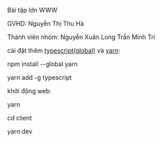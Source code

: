 Bài tập lớn WWW

GVHD: Nguyễn Thị Thu Hà

Thành viên nhóm:
Nguyễn Xuân Long
Trần Minh Trí

cài đặt thêm [typescript(global)](https://www.typescriptlang.org/docs/) và [yarn](https://classic.yarnpkg.com/lang/en/docs/install/#windows-stable):

npm install --global yarn

yarn add -g typescript

khởi động web:

yarn

cd client

yarn dev
